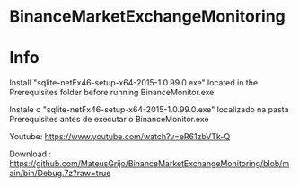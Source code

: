 # BinanceMarketExchangeMonitoring

Info
============
Install "sqlite-netFx46-setup-x64-2015-1.0.99.0.exe" located in the Prerequisites folder before running BinanceMonitor.exe

Instale o "sqlite-netFx46-setup-x64-2015-1.0.99.0.exe" localizado na pasta Prerequisites antes de executar o BinanceMonitor.exe


Youtube: https://www.youtube.com/watch?v=eR61zbVTk-Q

Download : https://github.com/MateusGrijo/BinanceMarketExchangeMonitoring/blob/main/bin/Debug.7z?raw=true
